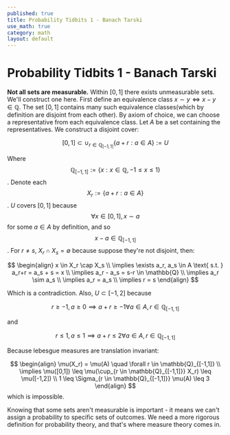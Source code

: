 ```yaml
---
published: true
title: Probability Tidbits 1 - Banach Tarski
use_math: true
category: math
layout: default
---
```


# Probability Tidbits 1 - Banach Tarski
**Not all sets are measurable.** Within $[0,1]$ there exists unmeasurable sets. We'll construct one here. First define an equivalence class $x \sim y \iff x - y \in \mathbb{Q}$. The set $[0,1]$ contains many such equivalence classes(which by definition are disjoint from each other). By axiom of choice, we can choose a representative from each equivalence class. Let $A$ be a set containing the representatives. We construct a disjoint cover:

$$
[0, 1] \subset \cup_{r \in \mathbb{Q}_{[-1,1]}}\{a+r: a \in A\} := U
$$

Where $$\mathbb{Q}_{[-1,1]} := \{x: x \in \mathbb{Q}, -1 \leq x \leq 1\}$$. Denote each $$X_r := \{a+r:a \in A\}$$. $U$ covers $[0,1]$ because $$\forall x \in [0,1], x \sim a$$ for some $a \in A$ by definition, and so $$x - a \in \mathbb{Q}_{[-1,1]}$$. For $r \neq s$, $X_r \cap X_s = \emptyset$ because suppose they're not disjoint, then: 

$$
\begin{align}
x \in X_r \cap X_s \\
\implies \exists a_r, a_s \in A \text{ s.t. } a_r+r = a_s + s = x \\
\implies a_r - a_s = s-r \in \mathbb{Q} \\
\implies a_r \sim a_s \\
\implies a_r = a_s \\
\implies r = s
\end{align}
$$

Which is a contradiction. Also, $U \subset [-1, 2]$ because 

$$r \geq -1, a \geq 0 \implies a+r \geq -1 \forall a \in A, r \in \mathbb{Q}_{[-1,1]}$$ 

and 

$$r \leq 1, a \leq 1 \implies a+r \leq 2 \forall a \in A, r \in \mathbb{Q}_{[-1,1]}$$

Because lebesgue measures are translation invariant:

$$
\begin{align}
\mu(X_r) = \mu(A) \quad \forall r \in \mathbb{Q}_{[-1,1]} \\
\implies \mu([0,1]) \leq \mu(\cup_{r \in \mathbb{Q}_{[-1,1]}} X_r) \leq \mu([-1,2]) \\
1 \leq \Sigma_{r \in \mathbb{Q}_{[-1,1]}} \mu(A) \leq 3
\end{align}
$$
which is impossible.

Knowing that some sets aren't measurable is important - it means we can't assign a probability to specific sets of outcomes. We need a more rigorous definition for probability theory, and that's where measure theory comes in.

<script src="https://utteranc.es/client.js" repo="OneRaynyDay/oneraynyday.github.io" issue-term="pathname" theme="github-light" crossorigin="anonymous" async> </script>
